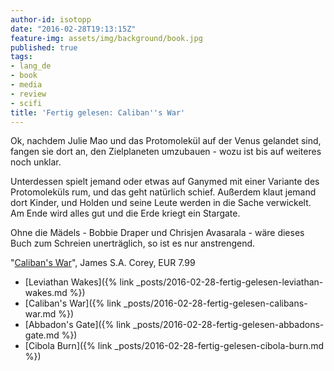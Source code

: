 ```yaml
---
author-id: isotopp
date: "2016-02-28T19:13:15Z"
feature-img: assets/img/background/book.jpg
published: true
tags:
- lang_de
- book
- media
- review
- scifi
title: 'Fertig gelesen: Caliban''s War'
---
```

Ok, nachdem Julie Mao und das Protomolekül auf der Venus gelandet sind, fangen sie dort an, den Zielplaneten umzubauen - wozu ist bis auf weiteres noch unklar.

Unterdessen spielt jemand oder etwas auf Ganymed mit einer Variante des Protomoleküls rum, und das geht natürlich schief. Außerdem klaut jemand dort Kinder, und Holden und seine Leute werden in die Sache verwickelt. Am Ende wird alles gut und die Erde kriegt ein Stargate.

Ohne die Mädels - Bobbie Draper und Chrisjen Avasarala - wäre dieses Buch zum Schreien unerträglich, so ist es nur anstrengend. 

"[Caliban's War](http://www.amazon.de/dp/B007PR3238)", James S.A. Corey, EUR 7.99

- [Leviathan Wakes]({% link _posts/2016-02-28-fertig-gelesen-leviathan-wakes.md %})
- [Caliban's War]({% link _posts/2016-02-28-fertig-gelesen-calibans-war.md %})
- [Abbadon's Gate]({% link _posts/2016-02-28-fertig-gelesen-abbadons-gate.md %})
- [Cibola Burn]({% link _posts/2016-02-28-fertig-gelesen-cibola-burn.md %})
